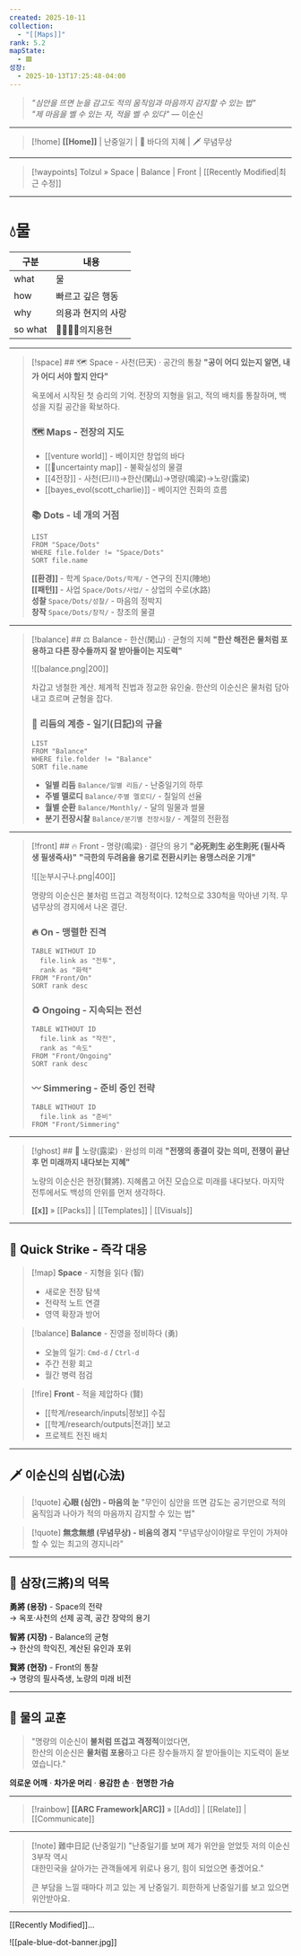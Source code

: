 ```yaml
---
created: 2025-10-11
collection:
  - "[[Maps]]"
rank: 5.2
mapState:
  - 🟩
성장:
  - 2025-10-13T17:25:48-04:00
---
```


> *"심안을 뜨면 눈을 감고도 적의 움직임과 마음까지 감지할 수 있는 법"*  
> *"제 마음을 벨 수 있는 자, 적을 벨 수 있다"* — 이순신

---

> [!home] **[[Home]]** | 난중일기 | 🌊 바다의 지혜 | 🗡️ 무념무상

---

> [!waypoints] Tolzul » Space | Balance | Front | [[Recently Modified|최근 수정]]

---

# 💧물

| 구분      | 내용           |
| ------- | ------------ |
| what    | 물            |
| how     | 빠르고 깊은 행동    |
| why     | 의용과 현지의 사랑   |
| so what | 🐢🐅🐙👾의지용현 |

---

> [!space] ## 🗺️ Space - 사천(巳天) · 공간의 통찰
> **"공이 어디 있는지 알면, 내가 어디 서야 할지 안다"**
> 
> 옥포에서 시작된 첫 승리의 기억. 전장의 지형을 읽고, 적의 배치를 통찰하며, 백성을 지킬 공간을 확보하다.
> 
> ### 🗺️ Maps - 전장의 지도
> - [[venture world]] - 베이지안 창업의 바다
> - [[🎲uncertainty map]] - 불확실성의 물결
> - [[4전장]] - 사천(巳川)→한산(閑山)→명량(鳴梁)→노량(露梁)
> - [[bayes_evol(scott_charlie)]] - 베이지안 진화의 흐름
> 
> ### 📚 Dots - 네 개의 거점
> ```dataview
> LIST
> FROM "Space/Dots"
> WHERE file.folder != "Space/Dots"
> SORT file.name
> ```
> 
> **[[환경]]** - 학계 `Space/Dots/학계/` - 연구의 진지(陣地)  
> **[[패턴]]** - 사업 `Space/Dots/사업/` - 상업의 수로(水路)  
> **성찰** `Space/Dots/성찰/` - 마음의 정박지  
> **창작** `Space/Dots/창작/` - 창조의 물결

---

> [!balance] ## ⚖️ Balance - 한산(閑山) · 균형의 지혜
> **"한산 해전은 물처럼 포용하고 다른 장수들까지 잘 받아들이는 지도력"**
> 
> ![[balance.png|200]]
> 
> 차갑고 냉철한 계산. 체계적 진법과 정교한 유인술. 한산의 이순신은 물처럼 담아내고 흐르며 균형을 잡다.
> 
> ### 🎵 리듬의 계층 - 일기(日記)의 규율
> ```dataview
> LIST
> FROM "Balance"
> WHERE file.folder != "Balance"
> SORT file.name
> ```
> 
> - **일별 리듬** `Balance/일별 리듬/` - 난중일기의 하루
> - **주별 멜로디** `Balance/주별 멜로디/` - 칠일의 선율
> - **월별 순환** `Balance/Monthly/` - 달의 밀물과 썰물
> - **분기 전장시찰** `Balance/분기별 전장시찰/` - 계절의 전환점

---

> [!front] ## 🔥 Front - 명량(鳴梁) · 결단의 용기
> **"必死則生 必生則死 (필사즉생 필생즉사)"**
> **"극한의 두려움을 용기로 전환시키는 용맹스러운 기개"**
> 
> ![[눈부시구나.png|400]]
> 
> 명량의 이순신은 불처럼 뜨겁고 격정적이다. 12척으로 330척을 막아낸 기적. 무념무상의 경지에서 나온 결단.
> 
> ### 🔥 On - 맹렬한 진격
> ```dataview
> TABLE WITHOUT ID
>   file.link as "전투",
>   rank as "화력"
> FROM "Front/On"
> SORT rank desc
> ```
> 
> ### ♻️ Ongoing - 지속되는 전선
> ```dataview
> TABLE WITHOUT ID
>   file.link as "작전",
>   rank as "속도"
> FROM "Front/Ongoing"
> SORT rank desc
> ```
> 
> ### 〰️ Simmering - 준비 중인 전략
> ```dataview
> TABLE WITHOUT ID
>   file.link as "준비"
> FROM "Front/Simmering"
> ```

---

> [!ghost] ## 🌅 노량(露梁) · 완성의 미래
> **"전쟁의 종결이 갖는 의미, 전쟁이 끝난 후 먼 미래까지 내다보는 지혜"**
> 
> 노량의 이순신은 현장(賢將). 지혜롭고 어진 모습으로 미래를 내다보다. 마지막 전투에서도 백성의 안위를 먼저 생각하다.
> 
> **[[x]]** » [[Packs]] | [[Templates]] | [[Visuals]]

---

## 🎯 Quick Strike - 즉각 대응

> [!map] **Space** - 지형을 읽다 (智)
> - 새로운 전장 탐색
> - 전략적 노트 연결
> - 영역 확장과 방어

> [!balance] **Balance** - 진영을 정비하다 (勇)
> - 오늘의 일기: `Cmd-d` / `Ctrl-d`
> - 주간 전황 회고
> - 월간 병력 점검

> [!fire] **Front** - 적을 제압하다 (賢)
> - [[학계/research/inputs|정보]] 수집
> - [[학계/research/outputs|전과]] 보고
> - 프로젝트 전진 배치

---

## 🗡️ 이순신의 심법(心法)

> [!quote] **心眼 (심안) - 마음의 눈**
> "무인이 심안을 뜨면 감도는 공기만으로 적의 움직임과 나아가 적의 마음까지 감지할 수 있는 법"

> [!quote] **無念無想 (무념무상) - 비움의 경지**
> "무념무상이야말로 무인이 가져야 할 수 있는 최고의 경지니라"

---

## 💎 삼장(三將)의 덕목

**勇將 (용장)** - Space의 전략  
→ 옥포·사천의 선제 공격, 공간 장악의 용기

**智將 (지장)** - Balance의 균형  
→ 한산의 학익진, 계산된 유인과 포위

**賢將 (현장)** - Front의 통찰  
→ 명량의 필사즉생, 노량의 미래 비전

---

## 🌊 물의 교훈

> "명량의 이순신이 **불처럼 뜨겁고 격정적**이었다면,  
> 한산의 이순신은 **물처럼 포용**하고 다른 장수들까지 잘 받아들이는 지도력이 돋보였습니다."

**의로운 어깨** · **차가운 머리** · **용감한 손** · **현명한 가슴**

---

> [!rainbow] **[[ARC Framework|ARC]]** » [[Add]] | [[Relate]] | [[Communicate]]

---

> [!note] 難中日記 (난중일기)
> "난중일기를 보며 제가 위안을 얻었듯 저의 이순신 3부작 역시  
> 대한민국을 살아가는 관객들에게 위로나 용기, 힘이 되었으면 좋겠어요."
> 
> 큰 부담을 느낄 때마다 끼고 있는 게 난중일기. 희한하게 난중일기를 보고 있으면 위안받아요.

---

[[Recently Modified]]...

![[pale-blue-dot-banner.jpg]]